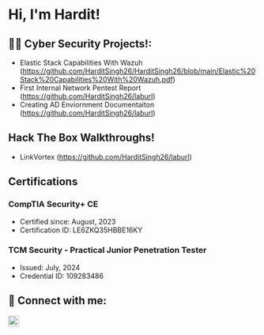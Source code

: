 <h1>Hi, I'm Hardit!</h1>

<h2>👨‍💻 Cyber Security Projects!:</h2>

- Elastic Stack Capabilities With Wazuh (https://github.com/HarditSingh26/HarditSingh26/blob/main/Elastic%20Stack%20Capabilities%20With%20Wazuh.pdf)
- First Internal Network Pentest Report (https://github.com/HarditSingh26/laburl)
- Creating AD Enviornment Documentaiton (https://github.com/HarditSingh26/laburl)

<h2>Hack The Box Walkthroughs!</h2>

- LinkVortex (https://github.com/HarditSingh26/laburl)

<h2> Certifications </h2>

### CompTIA Security+ CE  
- Certified since: August, 2023  
- Certification ID: LE6ZKQ35HBBE16KY  

### TCM Security - Practical Junior Penetration Tester  
- Issued: July, 2024  
- Credential ID: 109283486  


<h2> 🤳 Connect with me:</h2>

[<img align="left" alt="HarditSingh | LinkedIn" width="22px" src="https://cdn.jsdelivr.net/npm/simple-icons@v3/icons/linkedin.svg" />][linkedin]


[linkedin]: https://www.linkedin.com/in/hardit-singh-6ab11a226/

